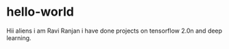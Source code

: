 # hello-world
Hii aliens
i am Ravi Ranjan
i have done projects on tensorflow 2.0n and deep learning.
